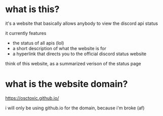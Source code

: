 # what is this?
it's a website that basically allows anybody to view the discord api status

it currently features
- the status of all apis (lol)
- a short description of what the website is for
- a hyperlink that directs you to the official discord status website

think of this website, as a summarized verison of the status page

# what is the website domain?
https://osctoxic.github.io/

i will only be using github.io for the domain, because i'm broke (af)
